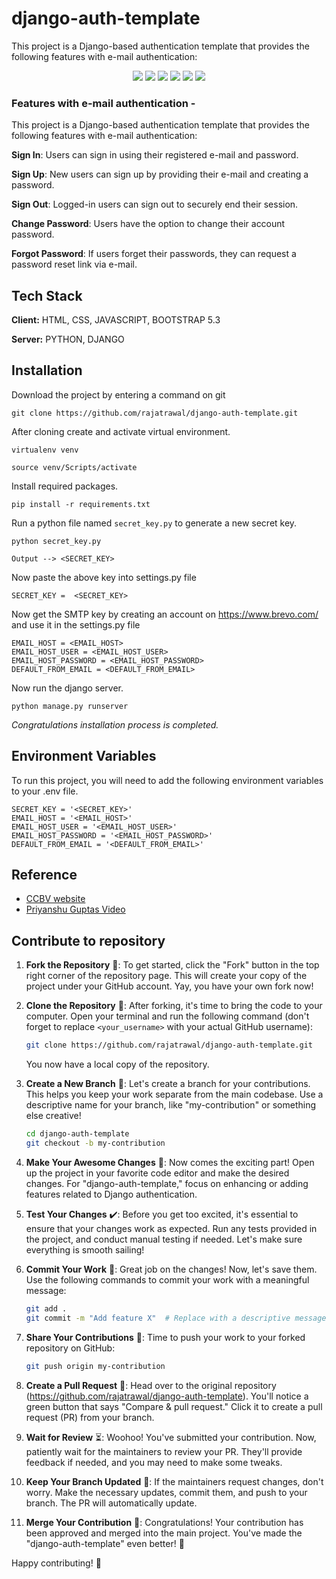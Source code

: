 # django-auth-template
This project is a Django-based authentication template that provides the following features with e-mail authentication:

<p align='center'>
<img src="https://img.shields.io/badge/Django-239120?logo=django&logoColor=white" />
<img src="https://img.shields.io/badge/Python-239120?logo=python&logoColor=white" />
<img src="https://img.shields.io/badge/html5-E34F26?logo=html5&logoColor=white" />
<img src="https://img.shields.io/badge/css3-1572B6?logo=css3&logoColor=white" />
<img src="https://img.shields.io/badge/bootstrap-563D7C?logo=bootstrap&logoColor=white" />
<img src="https://img.shields.io/badge/Github-181717?logo=github&logoColor=white" />

</p>


### Features with e-mail authentication -

This project is a Django-based authentication template that provides the following features with e-mail authentication:

**Sign In**: Users can sign in using their registered e-mail and password.

**Sign Up**: New users can sign up by providing their e-mail and creating a password.

**Sign Out**: Logged-in users can sign out to securely end their session.

**Change Password**: Users have the option to change their account password.

**Forgot Password**: If users forget their passwords, they can request a password reset link via e-mail.
   
## Tech Stack

**Client:** HTML, CSS, JAVASCRIPT, BOOTSTRAP 5.3

**Server:** PYTHON, DJANGO

## Installation

Download the project by entering a command on git

```
git clone https://github.com/rajatrawal/django-auth-template.git
```

After cloning create and activate virtual environment.

```
virtualenv venv
```

```
source venv/Scripts/activate
```

Install required packages.

```
pip install -r requirements.txt
```
Run a python file named `` secret_key.py `` to generate a new secret key.
```
python secret_key.py

Output --> <SECRET_KEY>
```
Now paste the above key into settings.py file
```
SECRET_KEY =  <SECRET_KEY>
```

Now get the SMTP key  by creating an account on <https://www.brevo.com/> and use it in the settings.py file
```
EMAIL_HOST = <EMAIL_HOST>
EMAIL_HOST_USER = <EMAIL_HOST_USER>
EMAIL_HOST_PASSWORD = <EMAIL_HOST_PASSWORD>
DEFAULT_FROM_EMAIL = <DEFAULT_FROM_EMAIL>
```

Now run the django server.

```
python manage.py runserver
```
*Congratulations installation process is completed.*

## Environment Variables

To run this project, you will need to add the following environment variables to your .env file.

```
SECRET_KEY = '<SECRET_KEY>'
EMAIL_HOST = '<EMAIL_HOST>'
EMAIL_HOST_USER = '<EMAIL_HOST_USER>'
EMAIL_HOST_PASSWORD = '<EMAIL_HOST_PASSWORD>'
DEFAULT_FROM_EMAIL = '<DEFAULT_FROM_EMAIL>'
```

## Reference
+ [CCBV website](https://ccbv.co.uk/)
+ [Priyanshu Guptas Video](https://youtu.be/zecETlA00OA)

## Contribute to repository

1. **Fork the Repository** 🍴:
   To get started, click the "Fork" button in the top right corner of the repository page. This will create your copy of the project under your GitHub account. Yay, you have your own fork now!

2. **Clone the Repository** 📂:
   After forking, it's time to bring the code to your computer. Open your terminal and run the following command (don't forget to replace `<your_username>` with your actual GitHub username):

   ```bash
   git clone https://github.com/rajatrawal/django-auth-template.git
   ```

   You now have a local copy of the repository.

3. **Create a New Branch** 🌱:
   Let's create a branch for your contributions. This helps you keep your work separate from the main codebase. Use a descriptive name for your branch, like "my-contribution" or something else creative!

   ```bash
   cd django-auth-template
   git checkout -b my-contribution
   ```

4. **Make Your Awesome Changes** 🚀:
   Now comes the exciting part! Open up the project in your favorite code editor and make the desired changes. For "django-auth-template," focus on enhancing or adding features related to Django authentication.

5. **Test Your Changes** ✔️:
   Before you get too excited, it's essential to ensure that your changes work as expected. Run any tests provided in the project, and conduct manual testing if needed. Let's make sure everything is smooth sailing!

6. **Commit Your Work** 💬:
   Great job on the changes! Now, let's save them. Use the following commands to commit your work with a meaningful message:

   ```bash
   git add .
   git commit -m "Add feature X"  # Replace with a descriptive message
   ```

7. **Share Your Contributions** 💌:
   Time to push your work to your forked repository on GitHub:

   ```bash
   git push origin my-contribution
   ```

8. **Create a Pull Request** 🔗:
   Head over to the original repository (https://github.com/rajatrawal/django-auth-template). You'll notice a green button that says "Compare & pull request." Click it to create a pull request (PR) from your branch.

9. **Wait for Review** ⏳:
   Woohoo! You've submitted your contribution. Now, patiently wait for the maintainers to review your PR. They'll provide feedback if needed, and you may need to make some tweaks.

10. **Keep Your Branch Updated** 🔄:
   If the maintainers request changes, don't worry. Make the necessary updates, commit them, and push to your branch. The PR will automatically update.

11. **Merge Your Contribution** 🎉:
   Congratulations! Your contribution has been approved and merged into the main project. You've made the "django-auth-template" even better! 🎊



Happy contributing! 🌟
